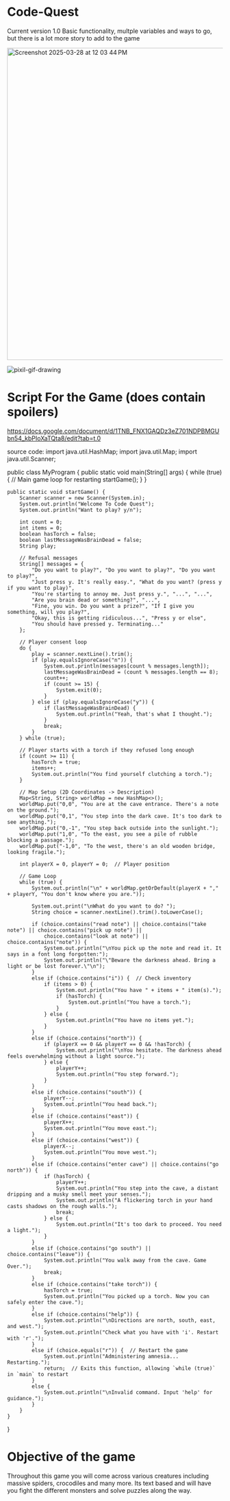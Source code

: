 # Code-Quest
Current version 1.0
Basic functionality, multple variables and ways to go, but there is a lot more story to add to the game


<img width="728" alt="Screenshot 2025-03-28 at 12 03 44 PM" src="https://github.com/user-attachments/assets/7e0a8d49-2f0e-4f4f-9170-1dc3be3106fd" />


![pixil-gif-drawing](https://github.com/user-attachments/assets/4cce6ab2-45c5-40df-bad6-568fe0b61ace)


# Script For the Game (does contain spoilers)


https://docs.google.com/document/d/1TNB_FNX1GAQDz3eZ701NDPBMGUbn54_kbPIoXaTQta8/edit?tab=t.0


source code:
import java.util.HashMap;
import java.util.Map;
import java.util.Scanner;

public class MyProgram {
    public static void main(String[] args) {
        while (true) {  // Main game loop for restarting
            startGame();
        }
    }

    public static void startGame() {
        Scanner scanner = new Scanner(System.in);
        System.out.println("Welcome To Code Quest");
        System.out.println("Want to play? y/n");

        int count = 0;
        int items = 0;
        boolean hasTorch = false;
        boolean lastMessageWasBrainDead = false;
        String play;

        // Refusal messages
        String[] messages = {
            "Do you want to play?", "Do you want to play?", "Do you want to play?",
            "Just press y. It's really easy.", "What do you want? (press y if you want to play)",
            "You're starting to annoy me. Just press y.", "...", "...",
            "Are you brain dead or something?", "...", 
            "Fine, you win. Do you want a prize?", "If I give you something, will you play?",
            "Okay, this is getting ridiculous...", "Press y or else",
            "You should have pressed y. Terminating..."
        };

        // Player consent loop
        do {
            play = scanner.nextLine().trim();
            if (play.equalsIgnoreCase("n")) {
                System.out.println(messages[count % messages.length]);
                lastMessageWasBrainDead = (count % messages.length == 8);
                count++;
                if (count >= 15) {
                    System.exit(0);
                }
            } else if (play.equalsIgnoreCase("y")) {
                if (lastMessageWasBrainDead) {
                    System.out.println("Yeah, that's what I thought.");
                }
                break;
            }
        } while (true);

        // Player starts with a torch if they refused long enough
        if (count >= 11) {
            hasTorch = true;
            items++;
            System.out.println("You find yourself clutching a torch.");
        }

        // Map Setup (2D Coordinates -> Description)
        Map<String, String> worldMap = new HashMap<>();
        worldMap.put("0,0", "You are at the cave entrance. There's a note on the ground.");
        worldMap.put("0,1", "You step into the dark cave. It's too dark to see anything.");
        worldMap.put("0,-1", "You step back outside into the sunlight.");
        worldMap.put("1,0", "To the east, you see a pile of rubble blocking a passage.");
        worldMap.put("-1,0", "To the west, there's an old wooden bridge, looking fragile.");

        int playerX = 0, playerY = 0;  // Player position

        // Game Loop
        while (true) {
            System.out.println("\n" + worldMap.getOrDefault(playerX + "," + playerY, "You don't know where you are."));

            System.out.print("\nWhat do you want to do? ");
            String choice = scanner.nextLine().trim().toLowerCase();

            if (choice.contains("read note") || choice.contains("take note") || choice.contains("pick up note") || 
                choice.contains("look at note") || choice.contains("note")) {
                System.out.println("\nYou pick up the note and read it. It says in a font long forgotten:");
                System.out.println("\"Beware the darkness ahead. Bring a light or be lost forever.\"\n");
            } 
            else if (choice.contains("i")) {  // Check inventory
                if (items > 0) {
                    System.out.println("You have " + items + " item(s).");
                    if (hasTorch) {
                        System.out.println("You have a torch.");
                    }
                } else {
                    System.out.println("You have no items yet.");
                }
            } 
            else if (choice.contains("north")) {
                if (playerX == 0 && playerY == 0 && !hasTorch) {
                    System.out.println("\nYou hesitate. The darkness ahead feels overwhelming without a light source.");
                } else {
                    playerY++; 
                    System.out.println("You step forward.");
                }
            } 
            else if (choice.contains("south")) {
                playerY--;  
                System.out.println("You head back.");
            } 
            else if (choice.contains("east")) {
                playerX++; 
                System.out.println("You move east.");
            } 
            else if (choice.contains("west")) {
                playerX--; 
                System.out.println("You move west.");
            } 
            else if (choice.contains("enter cave") || choice.contains("go north")) {
                if (hasTorch) {
                    playerY++; 
                    System.out.println("You step into the cave, a distant dripping and a musky smell meet your senses.");
                    System.out.println("A flickering torch in your hand casts shadows on the rough walls.");
                    break;
                } else {
                    System.out.println("It's too dark to proceed. You need a light.");
                }
            } 
            else if (choice.contains("go south") || choice.contains("leave")) {
                System.out.println("You walk away from the cave. Game Over.");
                break;
            } 
            else if (choice.contains("take torch")) {
                hasTorch = true;
                System.out.println("You picked up a torch. Now you can safely enter the cave.");
            } 
            else if (choice.contains("help")) {
                System.out.println("\nDirections are north, south, east, and west.");
                System.out.println("Check what you have with 'i'. Restart with 'r'.");
            } 
            else if (choice.equals("r")) {  // Restart the game
                System.out.println("Administering amnesia... Restarting.");
                return;  // Exits this function, allowing `while (true)` in `main` to restart
            } 
            else {
                System.out.println("\nInvalid command. Input 'help' for guidance.");
            }
        }
    }
}


# Objective of the game

Throughout this game you will come across various creatures including massive spiders, crocodiles and many more. Its text based and will have you fight the different monsters and solve puzzles along the way.
